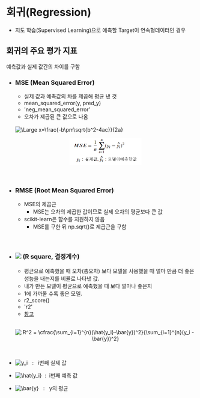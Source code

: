 # 회귀(Regression)

- 지도 학습(Supervised Learning)으로 예측할 Target이 연속형데이터인 경우

## 회귀의 주요 평가 지표
예측값과 실제 값간의 차이를 구함

- ### MSE (Mean Squared Error)
    - 실제 값과 예측값의 차를 제곱해 평균 낸 것
    - mean_squared_error(y, pred_y) 
    - 'neg_mean_squared_error'
    - 오차가 제곱된 큰 값으로 나옴
    
    <br>
    <img src="https://latex.codecogs.com/svg.latex?\Large&space;R^{2}" title="\Large x=\frac{-b\pm\sqrt{b^2-4ac}}{2a}" />
    <p align=center><img src ="images/image34.PNG" width = 40%></p>
    
    <br>

- ### RMSE (Root Mean Squared Error)
    - MSE의 제곱근
        - MSE는 오차의 제곱한 값이므로 실제 오차의 평균보다 큰 값  
    - scikit-learn은 함수를 지원하지 않음 
        - MSE를 구한 뒤 np.sqrt()로 제곱근을 구함

    <br>

     

    <br>

- ### <img src="https://latex.codecogs.com/svg.latex?\Large&space;R^{2}" width = 18> (R square, 결정계수)
    - 평균으로 예측했을 때 오차(총오차) 보다 모델을 사용했을 때 얼마 만큼 더 좋은 성능을 내는지를 비율로 나타낸 값. 
    - 내가 만든 모델이 평균으로 예측했을 때 보다 얼마나 좋은지
    - 1에 가까울 수록 좋은 모델.
    - r2_score()
    - 'r2'
    - [참고](https://ko.khanacademy.org/math/statistics-probability/describing-relationships-quantitative-data/assessing-the-fit-in-least-squares-regression/a/r-squared-intuition)
    
    <br>
    
    <p align=center><img src="https://latex.codecogs.com/svg.image?&space;R^2&space;=&space;\cfrac{\sum_{i=1}^{n}(\hat{y_i}-\bar{y})^2}{\sum_{i=1}^{n}(y_i&space;-&space;\bar{y})^2}" title=" R^2 = \cfrac{\sum_{i=1}^{n}(\hat{y_i}-\bar{y})^2}{\sum_{i=1}^{n}(y_i - \bar{y})^2}" /></p>

    <br>

- <img src="https://latex.codecogs.com/svg.image?y_i"  title="y_i" /> &nbsp; : &nbsp; i번째 실제 값
- <img src="https://latex.codecogs.com/svg.image?\hat{y_i}" title="\hat{y_i}" /> &nbsp;: &nbsp;i번째 예측 값
- <img src="https://latex.codecogs.com/svg.image?\bar{y}" title="\bar{y}" /> &nbsp; : &nbsp; y의 평균    

